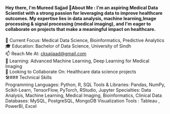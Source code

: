 #### Hey there, I'm Mureed Sajjad 👋About Me : I'm an aspiring Medical Data Scientist with a strong passion for leveraging data to improve healthcare outcomes. My expertise lies in data analysis, machine learning,Image processing & signal processing (medical imaging), and I'm eager to collaborate on projects that make a meaningful impact on healthcare.

🔬 Current Focus: Medical Data Science, Bioinformatics, Predictive Analytics\
🎓 Education: Bachelor of Data Science, University of Sindh\
📫 Reach Me At: cksajjaad@gmail.com\
🌱 Learning: Advanced Machine Learning, Deep Learning for Medical Imaging\
👯 Looking to Collaborate On: Healthcare data science projects\
🛠️### Technical Skills\
Programming Languages: Python, R, SQL
Tools & Libraries: Pandas, NumPy, Scikit-Learn, TensorFlow, PyTorch, RStudio, Jupyter
Specialties: Data Analysis, Machine Learning, Medical Imaging, Bioinformatics, Clinical Data
Databases: MySQL, PostgreSQL, MongoDB
Visualization Tools : Tableau , PowerBI, Excel

